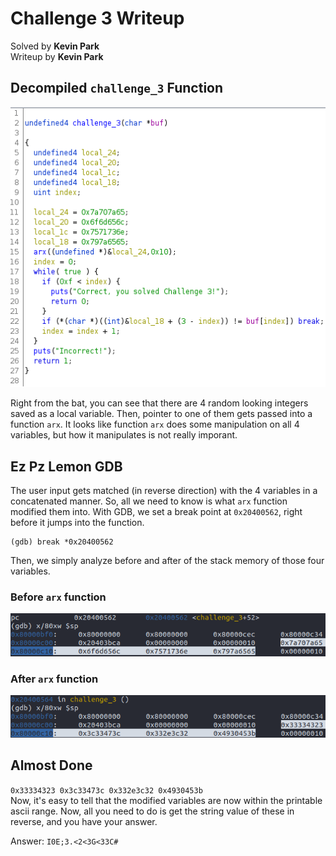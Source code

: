 # Challenge 3 Writeup

Solved by **Kevin Park**  
Writeup by **Kevin Park**  

## Decompiled `challenge_3` Function
![Image of decompiled challenge_3 function](./challenge_3.png)

Right from the bat, you can see that there are 4 random looking integers saved as a
local variable. Then, pointer to one of them gets passed into a function `arx`. It
looks like function `arx` does some manipulation on all 4 variables, but how it
manipulates is not really imporant.


## Ez Pz Lemon GDB
The user input gets matched (in reverse direction) with the 4 variables in a
concatenated manner. So, all we need to know is what `arx` function modified them
into. With GDB, we set a break point at `0x20400562`, right before it jumps into the
function.
```
(gdb) break *0x20400562
```
Then, we simply analyze before and after of the stack memory of those four variables.
### Before `arx` function
![Before modification of 4 variables](./before.png)
### After `arx` function
![After modification of 4 variables](./after.png)


## Almost Done
`0x33334323 0x3c33473c 0x332e3c32 0x4930453b`  
Now, it's easy to tell that the modified variables are now within the printable ascii
range. Now, all you need to do is get the string value of these in reverse, and you
have your answer.  

Answer: `I0E;3.<2<3G<33C#`